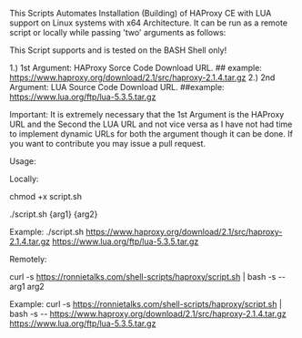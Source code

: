 This Scripts Automates Installation (Building) of HAProxy CE with LUA support on Linux systems with x64 Architecture. It can be run as a remote script or locally while passing 'two' arguments as follows:

This Script supports and is tested on the BASH Shell only!

1.) 1st Argument: HAProxy Sorce Code Download URL. ## example: https://www.haproxy.org/download/2.1/src/haproxy-2.1.4.tar.gz
2.) 2nd Argument: LUA Source Code Download URL. ##example: https://www.lua.org/ftp/lua-5.3.5.tar.gz

Important: It is extremely necessary that the 1st Argument is the HAProxy URL and the Second the LUA URL and not vice versa as I have not had time to implement dynamic URLs for both the argument though it can be done. If you want to contribute you may issue a pull request.

Usage:

Locally:

chmod +x script.sh

./script.sh {arg1} {arg2}

Example: ./script.sh https://www.haproxy.org/download/2.1/src/haproxy-2.1.4.tar.gz https://www.lua.org/ftp/lua-5.3.5.tar.gz

Remotely:

curl -s https://ronnietalks.com/shell-scripts/haproxy/script.sh | bash -s -- arg1 arg2

Example: curl -s https://ronnietalks.com/shell-scripts/haproxy/script.sh | bash -s -- https://www.haproxy.org/download/2.1/src/haproxy-2.1.4.tar.gz https://www.lua.org/ftp/lua-5.3.5.tar.gz
